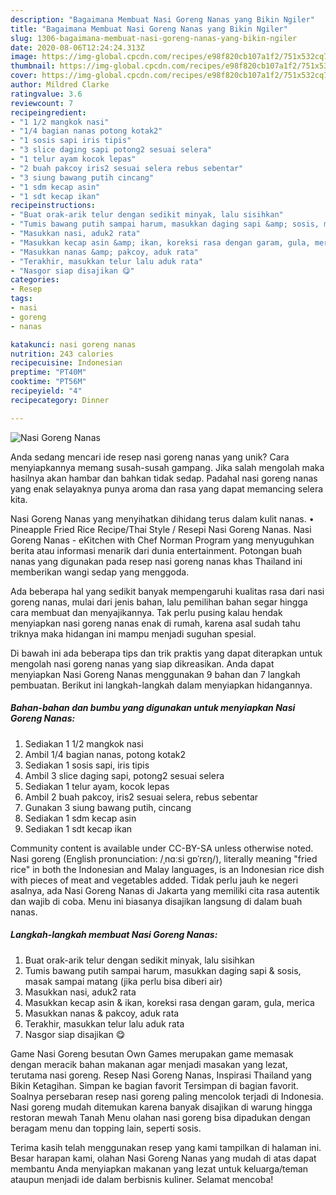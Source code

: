 ```yaml
---
description: "Bagaimana Membuat Nasi Goreng Nanas yang Bikin Ngiler"
title: "Bagaimana Membuat Nasi Goreng Nanas yang Bikin Ngiler"
slug: 1306-bagaimana-membuat-nasi-goreng-nanas-yang-bikin-ngiler
date: 2020-08-06T12:24:24.313Z
image: https://img-global.cpcdn.com/recipes/e98f820cb107a1f2/751x532cq70/nasi-goreng-nanas-foto-resep-utama.jpg
thumbnail: https://img-global.cpcdn.com/recipes/e98f820cb107a1f2/751x532cq70/nasi-goreng-nanas-foto-resep-utama.jpg
cover: https://img-global.cpcdn.com/recipes/e98f820cb107a1f2/751x532cq70/nasi-goreng-nanas-foto-resep-utama.jpg
author: Mildred Clarke
ratingvalue: 3.6
reviewcount: 7
recipeingredient:
- "1 1/2 mangkok nasi"
- "1/4 bagian nanas potong kotak2"
- "1 sosis sapi iris tipis"
- "3 slice daging sapi potong2 sesuai selera"
- "1 telur ayam kocok lepas"
- "2 buah pakcoy iris2 sesuai selera rebus sebentar"
- "3 siung bawang putih cincang"
- "1 sdm kecap asin"
- "1 sdt kecap ikan"
recipeinstructions:
- "Buat orak-arik telur dengan sedikit minyak, lalu sisihkan"
- "Tumis bawang putih sampai harum, masukkan daging sapi &amp; sosis, masak sampai matang (jika perlu bisa diberi air)"
- "Masukkan nasi, aduk2 rata"
- "Masukkan kecap asin &amp; ikan, koreksi rasa dengan garam, gula, merica"
- "Masukkan nanas &amp; pakcoy, aduk rata"
- "Terakhir, masukkan telur lalu aduk rata"
- "Nasgor siap disajikan 😋"
categories:
- Resep
tags:
- nasi
- goreng
- nanas

katakunci: nasi goreng nanas 
nutrition: 243 calories
recipecuisine: Indonesian
preptime: "PT40M"
cooktime: "PT56M"
recipeyield: "4"
recipecategory: Dinner

---
```



![Nasi Goreng Nanas](https://img-global.cpcdn.com/recipes/e98f820cb107a1f2/751x532cq70/nasi-goreng-nanas-foto-resep-utama.jpg)

Anda sedang mencari ide resep nasi goreng nanas yang unik? Cara menyiapkannya memang susah-susah gampang. Jika salah mengolah maka hasilnya akan hambar dan bahkan tidak sedap. Padahal nasi goreng nanas yang enak selayaknya punya aroma dan rasa yang dapat memancing selera kita.

Nasi Goreng Nanas yang menyihatkan dihidang terus dalam kulit nanas. • Pineapple Fried Rice Recipe/Thai Style / Resepi Nasi Goreng Nanas. Nasi Goreng Nanas - eKitchen with Chef Norman Program yang menyuguhkan berita atau informasi menarik dari dunia entertainment. Potongan buah nanas yang digunakan pada resep nasi goreng nanas khas Thailand ini memberikan wangi sedap yang menggoda.

Ada beberapa hal yang sedikit banyak mempengaruhi kualitas rasa dari nasi goreng nanas, mulai dari jenis bahan, lalu pemilihan bahan segar hingga cara membuat dan menyajikannya. Tak perlu pusing kalau hendak menyiapkan nasi goreng nanas enak di rumah, karena asal sudah tahu triknya maka hidangan ini mampu menjadi suguhan spesial.


Di bawah ini ada beberapa tips dan trik praktis yang dapat diterapkan untuk mengolah nasi goreng nanas yang siap dikreasikan. Anda dapat menyiapkan Nasi Goreng Nanas menggunakan 9 bahan dan 7 langkah pembuatan. Berikut ini langkah-langkah dalam menyiapkan hidangannya.

<!--inarticleads1-->

##### Bahan-bahan dan bumbu yang digunakan untuk menyiapkan Nasi Goreng Nanas:

1. Sediakan 1 1/2 mangkok nasi
1. Ambil 1/4 bagian nanas, potong kotak2
1. Sediakan 1 sosis sapi, iris tipis
1. Ambil 3 slice daging sapi, potong2 sesuai selera
1. Sediakan 1 telur ayam, kocok lepas
1. Ambil 2 buah pakcoy, iris2 sesuai selera, rebus sebentar
1. Gunakan 3 siung bawang putih, cincang
1. Sediakan 1 sdm kecap asin
1. Sediakan 1 sdt kecap ikan


Community content is available under CC-BY-SA unless otherwise noted. Nasi goreng (English pronunciation: /ˌnɑːsi ɡɒˈrɛŋ/), literally meaning &#34;fried rice&#34; in both the Indonesian and Malay languages, is an Indonesian rice dish with pieces of meat and vegetables added. Tidak perlu jauh ke negeri asalnya, ada Nasi Goreng Nanas di Jakarta yang memiliki cita rasa autentik dan wajib di coba. Menu ini biasanya disajikan langsung di dalam buah nanas. 

<!--inarticleads2-->

##### Langkah-langkah membuat Nasi Goreng Nanas:

1. Buat orak-arik telur dengan sedikit minyak, lalu sisihkan
1. Tumis bawang putih sampai harum, masukkan daging sapi &amp; sosis, masak sampai matang (jika perlu bisa diberi air)
1. Masukkan nasi, aduk2 rata
1. Masukkan kecap asin &amp; ikan, koreksi rasa dengan garam, gula, merica
1. Masukkan nanas &amp; pakcoy, aduk rata
1. Terakhir, masukkan telur lalu aduk rata
1. Nasgor siap disajikan 😋


Game Nasi Goreng besutan Own Games merupakan game memasak dengan meracik bahan makanan agar menjadi masakan yang lezat, terutama nasi goreng. Resep Nasi Goreng Nanas, Inspirasi Thailand yang Bikin Ketagihan. Simpan ke bagian favorit Tersimpan di bagian favorit. Soalnya persebaran resep nasi goreng paling mencolok terjadi di Indonesia. Nasi goreng mudah ditemukan karena banyak disajikan di warung hingga restoran mewah Tanah Menu olahan nasi goreng bisa dipadukan dengan beragam menu dan topping lain, seperti sosis. 

Terima kasih telah menggunakan resep yang kami tampilkan di halaman ini. Besar harapan kami, olahan Nasi Goreng Nanas yang mudah di atas dapat membantu Anda menyiapkan makanan yang lezat untuk keluarga/teman ataupun menjadi ide dalam berbisnis kuliner. Selamat mencoba!
